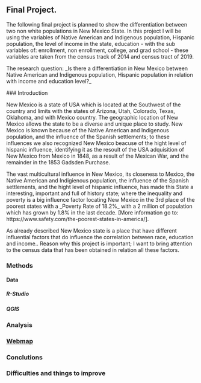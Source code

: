 ## Final Project.
<p> The following final project is planned to show the differentiation between two non white populations in New Mexico State. In this project I will be using the variables of Native American and Indigenous population, Hispanic population, the level of income in the state, education - with the sub variables of: enrollment, non enrollment, college, and grad school - these variables are taken from the census track of 2014 and census tract of 2019.</p>
<p> The research question: _Is there a differentiation in New Mexico between Native American and Indigenous population, Hispanic population in relation with income and education level?_ </p> 
 ### Introduction 
 <p> New Mexico is a state of USA which is located at the Southwest of the country and limits with the states of Arizona, Utah, Colorado, Texas, Oklahoma, and with Mexico country. The geographic location of New Mexico allows the state to be a diverse and unique place to study. New Mexico is known because of the Native American and Indigenous population, and the influence of the Spanish settlements; to these influences we also recognized New Mexico beacuse of the hight level of hispanic influence, identifying it as the resoult of the USA adquisition of New Mexico from Mexico in 1848, as a result of the Mexican War, and the remainder in the 1853 Gadsden Purchase.</p>
 <p> The vast multicultural influence in New Mexico, its closeness to Mexico, the Native American and Indigienous population, the influence of the Spanish settlements, and the hight level of hispanic influence, has made this State a interesting, important and full of history state; where the inequality and poverty is a big influence factor locating New Mexico in the 3rd place of the poorest states with a _Poverty Rate of 18.2%_  with a 2 million of population which has grown by 1.8%  in the last decade. [More information go to: https://www.safety.com/the-poorest-states-in-america/]. </p>
 
 <p> As already described New Mexico state is a place that have different influential factors that do influence the correlation between race, education and income.. Reason why this project is important; I want to bring attention to the census data that has been obtained in relation all these factors. </p>
 
 ### Methods 
#### Data 
##### R-Studio 
##### QGIS 
 ### Analysis 
 ### [Webmap]() 
 ### Conclutions 
 ### Difficulties and things to improve 
